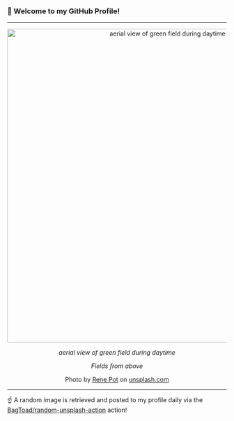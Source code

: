 ### 👋 Welcome to my GitHub Profile!

----

<div align="center">
  <img width="720" src="https://images.unsplash.com/photo-1528724469293-b0b311accfe9?crop=entropy&cs=tinysrgb&fit=max&fm=jpg&ixid=M3w1NTI0OTR8MHwxfHJhbmRvbXx8fHx8fHx8fDE3NTAwNTQ1ODh8&ixlib=rb-4.1.0&q=80&w=1080" alt="aerial view of green field during daytime">
  
  <em>aerial view of green field during daytime</em>
  
  <em>Fields from above</em>
  
  Photo by [Rene Pot](null) on [unsplash.com](https://unsplash.com/)
</div>

----

☝️ A random image is retrieved and posted to my profile daily via the [BagToad/random-unsplash-action](https://github.com/BagToad/random-unsplash-action) action!
